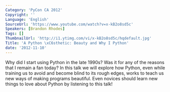 ```yaml
---
Category: 'PyCon CA 2012'
Copyright: ''
Language: 'English'
SourceUrl: 'https://www.youtube.com/watch?v=x-kB2o8sd5c'
Speakers: [Brandon Rhodes]
Tags: []
ThumbnailUrl: 'http://i1.ytimg.com/vi/x-kB2o8sd5c/hqdefault.jpg'
Title: 'A Python \xC6sthetic: Beauty and Why I Python'
date: '2012-11-10'
---
```

Why did I start using Python in the late 1990s? Was it for any of the reasons
that I remain a fan today? In this talk we will explore how Python, even while
training us to avoid and become blind to its rough edges, works to teach us
new ways of making programs beautiful. Even novices should learn new things to
love about Python by listening to this talk!
